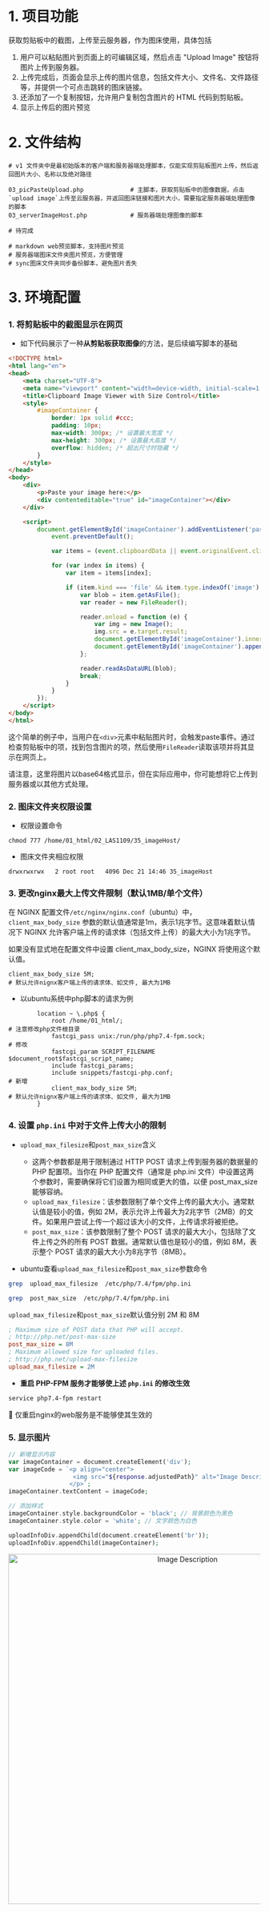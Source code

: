 # 1. 项目功能

获取剪贴板中的截图，上传至云服务器，作为图床使用，具体包括

1. 用户可以粘贴图片到页面上的可编辑区域，然后点击 "Upload Image" 按钮将图片上传到服务器。
2. 上传完成后，页面会显示上传的图片信息，包括文件大小、文件名、文件路径等，并提供一个可点击跳转的图床链接。
3. 还添加了一个复制按钮，允许用户复制包含图片的 HTML 代码到剪贴板。
4. 显示上传后的图片预览



# 2. 文件结构

```
# v1 文件夹中是最初始版本的客户端和服务器端处理脚本，仅能实现剪贴板图片上传，然后返回图片大小、名称以及绝对路径

03_picPasteUpload.php             # 主脚本，获取剪贴板中的图像数据，点击`upload image`上传至云服务器，并返回图床链接和图片大小，需要指定服务器端处理图像的脚本
03_serverImageHost.php            # 服务器端处理图像的脚本

# 待完成

# markdown web预览脚本，支持图片预览
# 服务器端图床文件夹图片预览，方便管理
# sync图床文件夹同步备份脚本，避免图片丢失

```


# 3. 环境配置

### 1. 将剪贴板中的截图显示在网页

- 如下代码展示了一种**从剪贴板获取图像**的方法，是后续编写脚本的基础

```html
<!DOCTYPE html>
<html lang="en">
<head>
    <meta charset="UTF-8">
    <meta name="viewport" content="width=device-width, initial-scale=1.0">
    <title>Clipboard Image Viewer with Size Control</title>
    <style>
        #imageContainer {
            border: 1px solid #ccc;
            padding: 10px;
            max-width: 300px; /* 设置最大宽度 */
            max-height: 300px; /* 设置最大高度 */
            overflow: hidden; /* 超出尺寸时隐藏 */
        }
    </style>
</head>
<body>
    <div>
        <p>Paste your image here:</p>
        <div contenteditable="true" id="imageContainer"></div>
    </div>

    <script>
        document.getElementById('imageContainer').addEventListener('paste', function (event) {
            event.preventDefault();

            var items = (event.clipboardData || event.originalEvent.clipboardData).items;

            for (var index in items) {
                var item = items[index];

                if (item.kind === 'file' && item.type.indexOf('image') !== -1) {
                    var blob = item.getAsFile();
                    var reader = new FileReader();

                    reader.onload = function (e) {
                        var img = new Image();
                        img.src = e.target.result;
                        document.getElementById('imageContainer').innerHTML = ''; // 清空容器
                        document.getElementById('imageContainer').appendChild(img);
                    };

                    reader.readAsDataURL(blob);
                    break;
                }
            }
        });
    </script>
</body>
</html>
```

这个简单的例子中，当用户在`<div>`元素中粘贴图片时，会触发paste事件。通过检查剪贴板中的项，找到包含图片的项，然后使用`FileReader`读取该项并将其显示在网页上。

请注意，这里将图片以base64格式显示，但在实际应用中，你可能想将它上传到服务器或以其他方式处理。

### 2. 图床文件夹权限设置

- 权限设置命令

```
chmod 777 /home/01_html/02_LAS1109/35_imageHost/
```

- 图床文件夹相应权限

```
drwxrwxrwx   2 root root   4096 Dec 21 14:46 35_imageHost
```

### 3. 更改nginx最大上传文件限制（默认1MB/单个文件）

在 NGINX 配置文件`/etc/nginx/nginx.conf`（ubuntu）中，`client_max_body_size` 参数的默认值通常是1m，表示1兆字节。这意味着默认情况下 NGINX 允许客户端上传的请求体（包括文件上传）的最大大小为1兆字节。

如果没有显式地在配置文件中设置 client_max_body_size，NGINX 将使用这个默认值。

```
client_max_body_size 5M;                                                     # 默认允许nignx客户端上传的请求体、如文件, 最大为1MB
```

- 以ubuntu系统中php脚本的请求为例

```nginx
        location ~ \.php$ {
            root /home/01_html/;                                                                           # 注意修改php文件根目录
            fastcgi_pass unix:/run/php/php7.4-fpm.sock;                                                    # 修改
            fastcgi_param SCRIPT_FILENAME $document_root$fastcgi_script_name;
            include fastcgi_params;
            include snippets/fastcgi-php.conf;                                                             # 新增
            client_max_body_size 5M;                                                                       # 默认允许nignx客户端上传的请求体、如文件, 最大为1MB
        }
```


### 4. 设置 `php.ini` 中对于文件上传大小的限制

- `upload_max_filesize`和`post_max_size`含义
   - 这两个参数都是用于限制通过 HTTP POST 请求上传到服务器的数据量的 PHP 配置项。当你在 PHP 配置文件（通常是 php.ini 文件）中设置这两个参数时，需要确保将它们设置为相同或更大的值，以便 post_max_size 能够容纳。
   - `upload_max_filesize`：该参数限制了单个文件上传的最大大小。通常默认值是较小的值，例如 2M，表示允许上传最大为2兆字节（2MB）的文件。如果用户尝试上传一个超过该大小的文件，上传请求将被拒绝。
   - `post_max_size`：该参数限制了整个 POST 请求的最大大小，包括除了文件上传之外的所有 POST 数据。通常默认值也是较小的值，例如 8M，表示整个 POST 请求的最大大小为8兆字节（8MB）。
 
- ubuntu查看`upload_max_filesize`和`post_max_size`参数命令

```sh
grep  upload_max_filesize  /etc/php/7.4/fpm/php.ini

grep  post_max_size  /etc/php/7.4/fpm/php.ini
```

`upload_max_filesize`和`post_max_size`默认值分别 2M 和 8M

```ini
; Maximum size of POST data that PHP will accept.
; http://php.net/post-max-size
post_max_size = 8M
; Maximum allowed size for uploaded files.
; http://php.net/upload-max-filesize
upload_max_filesize = 2M
```

- **重启 PHP-FPM 服务才能够使上述 `php.ini` 的修改生效**

```sh
service php7.4-fpm restart
```

🔹 仅重启nginx的web服务是不能够使其生效的

### 5. 显示图片

```php
// 新增显示内容
var imageContainer = document.createElement('div');
var imageCode = `<p align="center">
                  <img src="${response.adjustedPath}" alt="Image Description" width="700">
                 </p>`;
imageContainer.textContent = imageCode;

// 添加样式
imageContainer.style.backgroundColor = 'black'; // 背景颜色为黑色
imageContainer.style.color = 'white'; // 文字颜色为白色

uploadInfoDiv.appendChild(document.createElement('br'));
uploadInfoDiv.appendChild(imageContainer);
```


<p align="center">
<img src="http://120.46.81.41/02_LAS1109/35_imageHost/20231221-221512.png" alt="Image Description" width="700">
</p>




